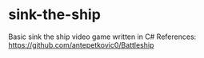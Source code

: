 # sink-the-ship
Basic sink the ship video game written in C#
References:
https://github.com/antepetkovic0/Battleship
